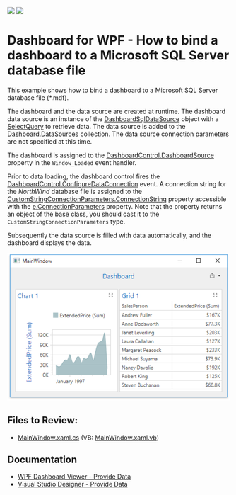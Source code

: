 <!-- default badges list -->
[![](https://img.shields.io/badge/Open_in_DevExpress_Support_Center-FF7200?style=flat-square&logo=DevExpress&logoColor=white)](https://supportcenter.devexpress.com/ticket/details/T830579)
[![](https://img.shields.io/badge/📖_How_to_use_DevExpress_Examples-e9f6fc?style=flat-square)](https://docs.devexpress.com/GeneralInformation/403183)
<!-- default badges end -->
# Dashboard for WPF - How to bind a dashboard to a Microsoft SQL Server database file

This example shows how to bind a dashboard to a Microsoft SQL Server database file (*.mdf).

The dashboard and the data source are created at runtime. The dashboard data source is an instance of the [DashboardSqlDataSource](https://docs.devexpress.com/Dashboard/DevExpress.DashboardCommon.DashboardSqlDataSource) object with a [SelectQuery](https://docs.devexpress.com/CoreLibraries/DevExpress.DataAccess.Sql.SelectQuery) to retrieve data. The data source is added to the [Dashboard.DataSources](https://docs.devexpress.com/Dashboard/DevExpress.DashboardCommon.Dashboard.DataSources) collection. The data source connection parameters are not specified at this time. 

The dashboard is assigned to the [DashboardControl.DashboardSource](https://docs.devexpress.com/Dashboard/DevExpress.DashboardWpf.DashboardControl.Dashboard) property in the `Window_Loaded` event handler. 

Prior to data loading, the dashboard control fires the [DashboardControl.ConfigureDataConnection](https://docs.devexpress.com/Dashboard/DevExpress.DashboardWpf.DashboardControl.ConfigureDataConnection) event. A connection string for the _NorthWind_ database file is assigned to the [CustomStringConnectionParameters.ConnectionString](https://docs.devexpress.com/CoreLibraries/DevExpress.DataAccess.ConnectionParameters.CustomStringConnectionParameters.ConnectionString) property accessible with the [e.ConnectionParameters](https://docs.devexpress.com/CoreLibraries/DevExpress.DataAccess.Sql.ConfigureDataConnectionEventArgs.ConnectionParameters) property. Note that the property returns an object of the base class, you should cast it to the `CustomStringConnectionParameters` type.

Subsequently the data source is filled with data automatically, and the dashboard displays the data.

![](./images/WpfDashboard_SqlDataSource.png)

## Files to Review:

* [MainWindow.xaml.cs](./CS/WpfDashboard_SqlDataSource/MainWindow.xaml.cs) (VB: [MainWindow.xaml.vb](./VB/WpfDashboard_SqlDataSource/MainWindow.xaml.vb))

## Documentation

- [WPF Dashboard Viewer - Provide Data](https://docs.devexpress.com/Dashboard/119901/wpf-viewer/providing-data)
- [Visual Studio Designer - Provide Data](https://docs.devexpress.com/Dashboard/18295/wpf-viewer/create-dashboards-in-the-visual-studio-designer/provide-data)

